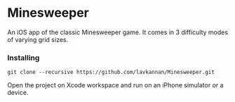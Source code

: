 # Minesweeper

An iOS app of the classic Minesweeper game. It comes in 3 difficulty modes of varying grid sizes.

### Installing 

`git clone --recursive https://github.com/lavkannan/Minesweeper.git`

Open the project on Xcode workspace and run on an iPhone simulator or a device.
